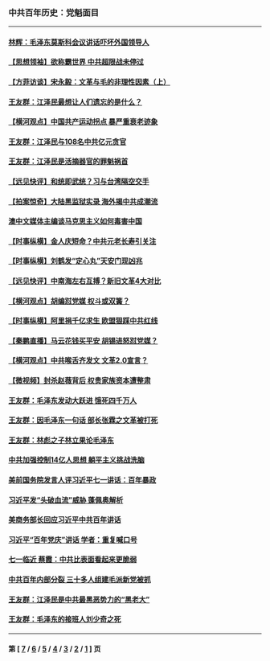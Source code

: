 ### 中共百年历史：党魁面目
---
#### [林辉：毛泽东莫斯科会议讲话吓坏外国领导人](../../pages/nf1176107/n13917931.md?04030430) 
#### [【思想领袖】欲称霸世界 中共超限战未停过](../../pages/nf1176107/n13745142.md?04030430) 
#### [【方菲访谈】宋永毅：文革与毛的非理性因素（上）](../../pages/nf1176107/n13469956.md?04030430) 
#### [王友群：江泽民最想让人们遗忘的是什么？](../../pages/nf1176107/n13408949.md?04030430) 
#### [【横河观点】中国共产运动拐点 暴严重衰老迹象](../../pages/nf1176107/n13388333.md?04030430) 
#### [王友群：江泽民与108名中共亿元贪官](../../pages/nf1176107/n13352358.md?04030430) 
#### [王友群：江泽民是活摘器官的罪魁祸首](../../pages/nf1176107/n13336903.md?04030430) 
#### [【远见快评】和统即武统？习与台湾隔空交手](../../pages/nf1176107/n13297739.md?04030430) 
#### [【拍案惊奇】大陆黑监狱实录 海外揭中共成潮流](../../pages/nf1176107/n13288853.md?04030430) 
#### [澳中文媒体主编谈马克思主义如何毒害中国](../../pages/nf1176107/n13257387.md?04030430) 
#### [【时事纵横】金人庆短命？中共元老长寿引关注](../../pages/nf1176107/n13217934.md?04030430) 
#### [【时事纵横】刘鹤发“定心丸”天安门现凶兆](../../pages/nf1176107/n13215416.md?04030430) 
#### [【远见快评】中南海左右互搏？新旧文革4大对比](../../pages/nf1176107/n13214745.md?04030430) 
#### [【横河观点】胡编怼党媒 权斗或双簧？](../../pages/nf1176107/n13210864.md?04030430) 
#### [【时事纵横】阿里捐千亿求生 欧盟狠踩中共红线](../../pages/nf1176107/n13206431.md?04030430) 
#### [【秦鹏直播】马云花钱买平安 胡锡进怒怼党媒？](../../pages/nf1176107/n13206392.md?04030430) 
#### [【横河观点】中共喉舌齐发文 文革2.0宣言？](../../pages/nf1176107/n13201248.md?04030430) 
#### [【微视频】封杀赵薇背后 权贵家族资本遭整肃](../../pages/nf1176107/n13197798.md?04030430) 
#### [王友群：毛泽东发动大跃进 饿死四千万人](../../pages/nf1176107/n13177158.md?04030430) 
#### [王友群：因毛泽东一句话 部长张霖之文革被打死](../../pages/nf1176107/n13161711.md?04030430) 
#### [王友群：林彪之子林立果论毛泽东](../../pages/nf1176107/n13128622.md?04030430) 
#### [中共加强控制14亿人思想 躺平主义挑战洗脑](../../pages/nf1176107/n13094299.md?04030430) 
#### [美前国务院发言人评习近平七一讲话：百年暴政](../../pages/nf1176107/n13066986.md?04030430) 
#### [习近平发“头破血流”威胁 蓬佩奥解析](../../pages/nf1176107/n13063604.md?04030430) 
#### [美商务部长回应习近平中共百年讲话](../../pages/nf1176107/n13062903.md?04030430) 
#### [习近平“百年党庆”讲话 学者：重复喊口号](../../pages/nf1176107/n13061411.md?04030430) 
#### [七一临近 蔡霞：中共比表面看起来更脆弱](../../pages/nf1176107/n13056418.md?04030430) 
#### [中共百年内部分裂 三十多人组建毛派新党被抓](../../pages/nf1176107/n13044023.md?04030430) 
#### [王友群：江泽民是中共最黑恶势力的“黑老大”](../../pages/nf1176107/n13022180.md?04030430) 
#### [王友群：毛泽东的接班人刘少奇之死](../../pages/nf1176107/n12991772.md?04030430) 

---
#### 第 [ [7](./7.md?04030430) / [6](./6.md?04030430) / [5](./5.md?04030430) / [4](./4.md?04030430) / [3](./3.md?04030430) / [2](./2.md?04030430) / [1](./1.md?04030430) ] 页
